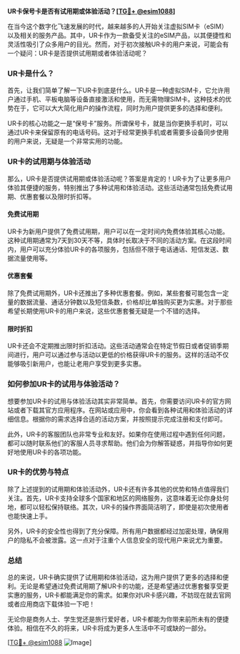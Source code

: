 **UR卡保号卡是否有试用期或体验活动？[[TG💪+ @esim1088](https://t.me/s/esim1088)]**

在当今这个数字化飞速发展的时代，越来越多的人开始关注虚拟SIM卡（eSIM）以及相关的服务产品。其中，UR卡作为一款备受关注的eSIM产品，以其便捷性和灵活性吸引了众多用户的目光。然而，对于初次接触UR卡的用户来说，可能会有一个疑问：UR卡是否提供试用期或者体验活动呢？

### UR卡是什么？

首先，让我们简单了解一下UR卡到底是什么。UR卡是一种虚拟SIM卡，它允许用户通过手机、平板电脑等设备直接激活和使用，而无需物理SIM卡。这种技术的优势在于，它可以大大简化用户的操作流程，同时为用户提供更多的选择和便利。

UR卡的核心功能之一是“保号卡”服务。所谓保号卡，就是当你更换手机时，可以通过UR卡来保留原有的电话号码。这对于经常更换手机或者需要多设备同步使用的用户来说，无疑是一个非常实用的功能。

### UR卡的试用期与体验活动

那么，UR卡是否提供试用期或体验活动呢？答案是肯定的！UR卡为了让更多用户体验其便捷的服务，特别推出了多种试用和体验活动。这些活动通常包括免费试用期、优惠套餐以及限时折扣等。

#### 免费试用期

UR卡为新用户提供了免费试用期，用户可以在一定时间内免费体验其核心功能。这种试用期通常为7天到30天不等，具体时长取决于不同的活动方案。在这段时间内，用户可以充分体验UR卡的各项服务，包括但不限于电话通话、短信发送、数据流量使用等。

#### 优惠套餐

除了免费试用期外，UR卡还推出了多种优惠套餐。例如，某些套餐可能包含一定量的数据流量、通话分钟数以及短信条数，价格却比单独购买更为实惠。对于那些希望长期使用UR卡的用户来说，这些优惠套餐无疑是一个不错的选择。

#### 限时折扣

UR卡还会不定期推出限时折扣活动。这些活动通常会在特定节假日或者促销季期间进行，用户可以通过参与活动以更低的价格获得UR卡的服务。这样的活动不仅能够吸引新用户，也能让老用户享受到更多实惠。

### 如何参加UR卡的试用与体验活动？

想要参加UR卡的试用与体验活动其实非常简单。首先，你需要访问UR卡的官方网站或者下载其官方应用程序。在网站或应用中，你会看到各种试用和体验活动的详细信息。根据你的需求选择合适的活动方案，并按照提示完成注册和支付即可。

此外，UR卡的客服团队也非常专业和友好。如果你在使用过程中遇到任何问题，都可以随时联系他们的客服人员寻求帮助。他们会为你解答疑惑，并指导你如何更好地使用UR卡的各项功能。

### UR卡的优势与特点

除了上述提到的试用期和体验活动外，UR卡还有许多其他的优势和特点值得我们关注。首先，UR卡支持全球多个国家和地区的网络服务，这意味着无论你身处何地，都可以轻松保持联络。其次，UR卡的操作界面简洁明了，即使是初次使用者也能快速上手。

另外，UR卡的安全性也得到了充分保障。所有用户数据都经过加密处理，确保用户的隐私不会被泄露。这一点对于注重个人信息安全的现代用户来说尤为重要。

### 总结

总的来说，UR卡确实提供了试用期和体验活动，这为用户提供了更多的选择和便利。无论是希望通过免费试用期了解UR卡的功能，还是希望通过优惠套餐享受更实惠的服务，UR卡都能满足你的需求。如果你对UR卡感兴趣，不妨现在就去官网或者应用商店下载体验一下吧！

无论你是商务人士、学生党还是旅行爱好者，UR卡都能为你带来前所未有的便捷体验。相信在不久的将来，UR卡将成为更多人生活中不可或缺的一部分。

[[TG💪+ @esim1088](https://t.me/s/esim1088) ![Image](https://i.postimg.cc/4NQfJmqS/Snipaste-2025-05-13-00-14-12.png)]